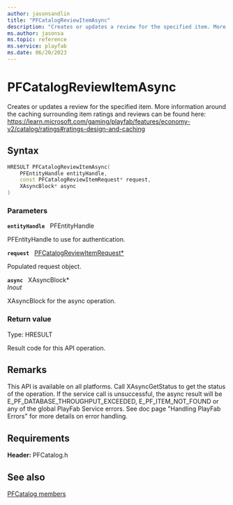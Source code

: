```yaml
---
author: jasonsandlin
title: "PFCatalogReviewItemAsync"
description: "Creates or updates a review for the specified item. More information around the caching surrounding item ratings and reviews can be found here: https://learn.microsoft.com/gaming/playfab/features/economy-v2/catalog/ratings#ratings-design-and-caching"
ms.author: jasonsa
ms.topic: reference
ms.service: playfab
ms.date: 06/20/2023
---
```


# PFCatalogReviewItemAsync  

Creates or updates a review for the specified item. More information around the caching surrounding item ratings and reviews can be found here: https://learn.microsoft.com/gaming/playfab/features/economy-v2/catalog/ratings#ratings-design-and-caching  

## Syntax  
  
```cpp
HRESULT PFCatalogReviewItemAsync(  
    PFEntityHandle entityHandle,  
    const PFCatalogReviewItemRequest* request,  
    XAsyncBlock* async  
)  
```  
  
### Parameters  
  
**`entityHandle`** &nbsp; PFEntityHandle  
  
PFEntityHandle to use for authentication.  
  
**`request`** &nbsp; [PFCatalogReviewItemRequest*](../../pfcatalogtypes/structs/pfcatalogreviewitemrequest.md)  
  
Populated request object.  
  
**`async`** &nbsp; XAsyncBlock*  
*_Inout_*  
  
XAsyncBlock for the async operation.  
  
  
### Return value
Type: HRESULT
  
Result code for this API operation.
  
## Remarks  
  
This API is available on all platforms. Call XAsyncGetStatus to get the status of the operation. If the service call is unsuccessful, the async result will be E_PF_DATABASE_THROUGHPUT_EXCEEDED, E_PF_ITEM_NOT_FOUND or any of the global PlayFab Service errors. See doc page "Handling PlayFab Errors" for more details on error handling.
  
## Requirements  
  
**Header:** PFCatalog.h
  
## See also  
[PFCatalog members](../pfcatalog_members.md)  

  
  
